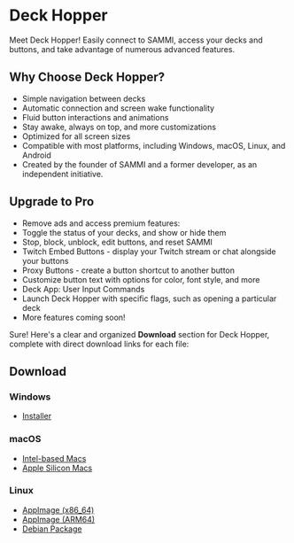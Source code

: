# Deck Hopper

Meet Deck Hopper! Easily connect to SAMMI, access your decks and buttons, and take advantage of numerous advanced features.

## Why Choose Deck Hopper?
- Simple navigation between decks
- Automatic connection and screen wake functionality
- Fluid button interactions and animations
- Stay awake, always on top, and more customizations
- Optimized for all screen sizes
- Compatible with most platforms, including Windows, macOS, Linux, and Android
- Created by the founder of SAMMI and a former developer, as an independent initiative.

## Upgrade to Pro
- Remove ads and access premium features:
- Toggle the status of your decks, and show or hide them
- Stop, block, unblock, edit buttons, and reset SAMMI
- Twitch Embed Buttons - display your Twitch stream or chat alongside your buttons
- Proxy Buttons - create a button shortcut to another button
- Customize button text with options for color, font style, and more
- Deck App: User Input Commands
- Launch Deck Hopper with specific flags, such as opening a particular deck
- More features coming soon!

Sure! Here's a clear and organized **Download** section for Deck Hopper, complete with direct download links for each file:

## Download

### **Windows**
- [Installer](https://github.com/christinna9031/Deck-Hopper/releases/download/v1.3.1/Deck-Hopper-Setup-1.3.1.exe)

### **macOS**
- [Intel-based Macs](https://github.com/christinna9031/Deck-Hopper/releases/download/v1.3.1/Deck-Hopper-1.3.1-x64.dmg)
- [Apple Silicon Macs](https://github.com/christinna9031/Deck-Hopper/releases/download/v1.3.1/Deck-Hopper-1.3.1-arm64.dmg)

### **Linux**
- [AppImage (x86_64)](https://github.com/christinna9031/Deck-Hopper/releases/download/v1.3.1/Deck-Hopper-1.3.1-x86_64.AppImage)
- [AppImage (ARM64)](https://github.com/christinna9031/Deck-Hopper/releases/download/v1.3.1/Deck-Hopper-1.3.1-arm64.AppImage)
- [Debian Package](https://github.com/christinna9031/Deck-Hopper/releases/download/v1.3.1/Deck-Hopper-1.3.1-arm64.deb)
